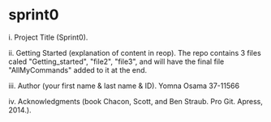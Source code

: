 # sprint0
i. Project Title (Sprint0).

ii. Getting Started (explanation of content in reop).
The repo contains 3 files caled "Getting_started", "file2", "file3", and will have the final file "AllMyCommands" added to it at the end.

iii. Author (your first name & last name & ID).
Yomna
Osama
37-11566

iv. Acknowledgments (book Chacon, Scott, and Ben Straub. Pro Git. Apress,
2014.).
